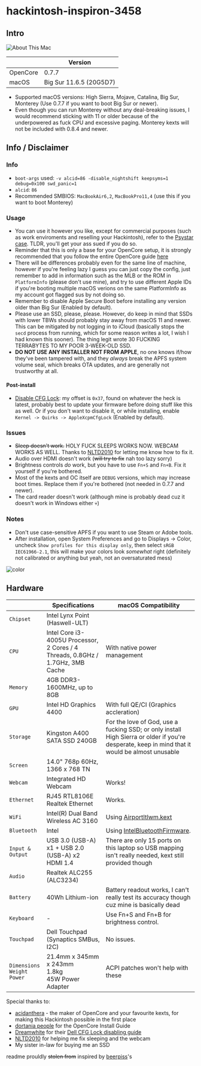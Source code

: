 # hackintosh-inspiron-3458
## Intro
![About This Mac](https://cdn.discordapp.com/attachments/885809091459575828/952168289793110046/unknown.png)

|          | Version                 |
|----------|-------------------------|
| OpenCore | 0.7.7                   |
| macOS    | Big Sur 11.6.5 (20G5D7) |

- Supported macOS versions: High Sierra, Mojave, Catalina, Big Sur, Monterey (Use 0.7.7 if you want to boot Big Sur or newer).
- Even though you can run Monterey without any deal-breaking issues, I would recommend sticking with 11 or older because of the underpowered as fuck CPU and excessive paging. Monterey kexts will not be included with 0.8.4 and newer.

## Info / Disclaimer
### Info
- `boot-args` used: `-v alcid=86 -disable_nightshift keepsyms=1 debug=0x100 swd_panic=1`
- `alcid`: `86`
- Recommended SMBIOS: `MacBookAir6,2`, `MacBookPro11,4` (use this if you want to boot Monterey)
### Usage
- You can use it however you like, except for commercial purposes (such as work enviroments and reselling your Hackintosh), refer to the [Psystar case](https://en.wikipedia.org/wiki/Psystar_Corporation). TLDR, you'll get your ass sued if you do so.
- Reminder that this is only a base for your OpenCore setup, it is strongly recommended that you follow the entire OpenCore guide [here](https://dortania.github.io/OpenCore-Install-Guide/)
- There will be differences probably even for the same line of machine, however if you're feeling lazy I guess you can just copy the config, just remember to add in information such as the MLB or the ROM in `PlatformInfo` (please don't use mine), and try to use different Apple IDs if you're booting multiple macOS verions on the same PlatformInfo as my account got flagged sus by not doing so.
- Remember to disable Apple Secure Boot before installing any version older than Big Sur (Enabled by default).
- Please use an SSD, please, please. However, do keep in mind that SSDs with lower TBWs should probably stay away from macOS 11 and newer. This can be mitigated by not logging in to iCloud (basically stops the `secd` process from running, which for some reason writes a lot, I wish I had known this sooner). The thing legit wrote 30 FUCKING TERRABYTES TO MY POOR 3-WEEK-OLD SSD.
- **DO NOT USE ANY INSTALLER NOT FROM APPLE**, no one knows if/how they've been tampered with, and they *always* break the APFS system volume seal, which breaks OTA updates, and are generally not trustworthy at all.
#### Post-install
- [Disable CFG Lock](https://github.com/dreamwhite/bios-extraction-guide/tree/master/Dell): my offset is `0x37`, found on whatever the heck is latest, probably best to update your firmware before doing stuff like this as well. Or if you don't want to disable it, or while installing, enable `Kernel -> Quirks -> AppleXcpmCfgLock` (Enabled by default).
### Issues
- ~~Sleep doesn't work.~~ HOLY FUCK SLEEPS WORKS NOW. WEBCAM WORKS AS WELL. Thanks to [NLTD2010](https://github.com/NLTD2010) for letting me know how to fix it.
- Audio over HDMI doesn't work (~~will try to fix~~ nah too lazy sorry)
- Brightness controls *do* work, but you have to use `Fn+S` and `Fn+B`. Fix it yourself if you're bothered.
- Most of the kexts and OC itself are `DEBUG` versions, which may increase boot times. Replace them if you're bothered (not needed in 0.7.7 and newer).
- The card reader doesn't work (although mine is probably dead cuz it doesn't work in Windows either :skull:)
### Notes
- Don't use case-sensitive APFS if you want to use Steam or Adobe tools.
- After installation, open System Preferences and go to Displays -> Color, uncheck `Show profiles for this display only`, then select `sRGB IEC61966-2.1`, this will make your colors look *somewhat* right (definitely not calibrated or anything but yeah, not an oversaturated mess)
 
![color](https://media.discordapp.net/attachments/885809091459575828/966112499487346718/unknown.png)
## Hardware

|                                           | Specifications                                                                | macOS Compatibility                                                                                                                   |
| ----------------------------------------- | ----------------------------------------------------------------------------- | --------------------------------------------------------------------------------------------------------------------------------------------- |
| ``Chipset``                               | Intel Lynx Point (Haswell-ULT)                                                               |                                                                                                                                               |
| ``CPU``                                   | Intel Core i3-4005U Processor, 2 Cores / 4 Threads, 0.8GHz / 1.7GHz, 3MB Cache | With native power management                                                                                                                                               |
| ``Memory``                                | 4GB DDR3-1600MHz, up to 8GB                                     |                                                                                                                                               |
| ``GPU``                                   | Intel HD Graphics 4400                                                       | With full QE/CI (Graphics accleration)                                                                                                                                             |                                                                                         |
| ``Storage``                               | Kingston A400 SATA SSD 240GB                                              | For the love of God, use a fucking SSD; or only install High Sierra or older if you're desperate, keep in mind that it would be almost unusable                                                                                                                                              |
| ``Screen``                                | 14.0" 768p 60Hz, 1366 x 768 TN                                            |                                                                                                                                               |
| ``Webcam``                                | Integrated HD Webcam                                                          | Works!                                                                                                                                            |
| ``Ethernet``                              | RJ45 RTL8106E Realtek Ethernet                                                 | Works.                                                                                                                                              |
| ``WiFi``                                  | Intel(R) Dual Band Wireless AC 3160                                                        | Using [AirportItlwm.kext](https://github.com/OpenIntelWireless/itlwm/releases)                                                                |
| ``Bluetooth``                             | Intel                                                                         | Using [IntelBluetoothFirmware](https://openintelwireless.github.io/IntelBluetoothFirmware). |
| ``Input & Output``                        | USB 3.0 (USB-A) x1 + USB 2.0 (USB-A) x2<br>HDMI 1.4                    | There are only 15 ports on this laptop so USB mapping isn't really needed, kext still provided though |
| ``Audio``                            | Realtek ALC255 (ALC3234)                                                      |                                                                                                                                               |
| ``Battery``                               | 40Wh Lithium-ion                                                                  | Battery readout works, I can't really test its accuracy though cuz mine is basically dead                                                                                                                                  |
| ``Keyboard``                              | -                                                                             | Use Fn+S and Fn+B for brightness control.                                                                                                                                              |
| ``Touchpad``                              | Dell Touchpad (Synaptics SMBus, I2C)                                                                | No issues.                                                                                            |
| ``Dimensions``<br>``Weight``<br>``Power`` | 21.4mm x 345mm x 243mm<br>1.8kg<br>45W Power Adapter                        | ACPI patches won't help with these                                                                                                            |

Special thanks to:
- [acidanthera](https://github.com/acidanthera) - the maker of OpenCore and your favourite kexts, for making this Hackintosh possible in the first place
- [dortania people](https://github.com/orgs/dortania/people) for the OpenCore Install Guide
- [Dreamwhite](https://github.com/dreamwhite) for their [Dell CFG Lock disabling guide](https://github.com/dreamwhite/bios-extraction-guide/tree/master/Dell)
- [NLTD2010](https://github.com/NLTD2010) for helping me fix sleeping and the webcam
- My sister in-law for buying me an SSD

readme prouldly ~~stolen from~~ inspired by [beerpiss](https://github.com/beerpiss/dell-vostro-15-3568-hackintosh)'s
